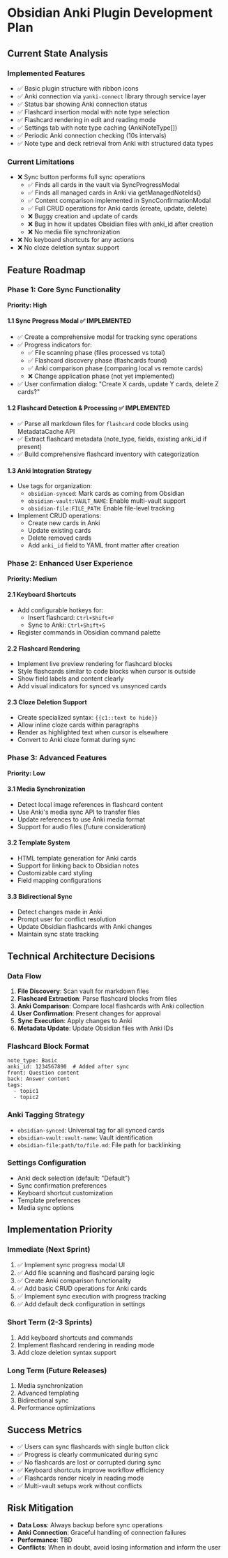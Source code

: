 # Obsidian Anki Plugin Development Plan

## Current State Analysis

### Implemented Features
- ✅ Basic plugin structure with ribbon icons
- ✅ Anki connection via `yanki-connect` library through service layer
- ✅ Status bar showing Anki connection status
- ✅ Flashcard insertion modal with note type selection
- ✅ Flashcard rendering in edit and reading mode
- ✅ Settings tab with note type caching (AnkiNoteType[])
- ✅ Periodic Anki connection checking (10s intervals)
- ✅ Note type and deck retrieval from Anki with structured data types

### Current Limitations
- ❌ Sync button performs full sync operations
  - ✅ Finds all cards in the vault via SyncProgressModal
  - ✅ Finds all managed cards in Anki via getManagedNoteIds()
  - ✅ Content comparison implemented in SyncConfirmationModal
  - ✅ Full CRUD operations for Anki cards (create, update, delete)
  - ❌ Buggy creation and update of cards
  - ❌ Bug in how it updates Obsidian files with anki_id after creation
  - ❌ No media file synchronization
- ❌ No keyboard shortcuts for any actions
- ❌ No cloze deletion syntax support

## Feature Roadmap

### Phase 1: Core Sync Functionality
**Priority: High**

#### 1.1 Sync Progress Modal ✅ IMPLEMENTED
- ✅ Create a comprehensive modal for tracking sync operations
- ✅ Progress indicators for:
  - ✅ File scanning phase (files processed vs total)
  - ✅ Flashcard discovery phase (flashcards found)
  - ✅ Anki comparison phase (comparing local vs remote cards)
  - ❌ Change application phase (not yet implemented)
- ✅ User confirmation dialog: "Create X cards, update Y cards, delete Z cards?"

#### 1.2 Flashcard Detection & Processing ✅ IMPLEMENTED
- ✅ Parse all markdown files for `flashcard` code blocks using MetadataCache API
- ✅ Extract flashcard metadata (note_type, fields, existing anki_id if present)
- ✅ Build comprehensive flashcard inventory with categorization

#### 1.3 Anki Integration Strategy
- Use tags for organization:
  - `obsidian-synced`: Mark cards as coming from Obsidian
  - `obsidian-vault:VAULT_NAME`: Enable multi-vault support
  - `obsidian-file:FILE_PATH`: Enable file-level tracking
- Implement CRUD operations:
  - Create new cards in Anki
  - Update existing cards
  - Delete removed cards
  - Add `anki_id` field to YAML front matter after creation

### Phase 2: Enhanced User Experience
**Priority: Medium**

#### 2.1 Keyboard Shortcuts
- Add configurable hotkeys for:
  - Insert flashcard: `Ctrl+Shift+F`
  - Sync to Anki: `Ctrl+Shift+S`
- Register commands in Obsidian command palette

#### 2.2 Flashcard Rendering
- Implement live preview rendering for flashcard blocks
- Style flashcards similar to code blocks when cursor is outside
- Show field labels and content clearly
- Add visual indicators for synced vs unsynced cards

#### 2.3 Cloze Deletion Support
- Create specialized syntax: `{{c1::text to hide}}`
- Allow inline cloze cards within paragraphs
- Render as highlighted text when cursor is elsewhere
- Convert to Anki cloze format during sync

### Phase 3: Advanced Features
**Priority: Low**

#### 3.1 Media Synchronization
- Detect local image references in flashcard content
- Use Anki's media sync API to transfer files
- Update references to use Anki media format
- Support for audio files (future consideration)

#### 3.2 Template System
- HTML template generation for Anki cards
- Support for linking back to Obsidian notes
- Customizable card styling
- Field mapping configurations

#### 3.3 Bidirectional Sync
- Detect changes made in Anki
- Prompt user for conflict resolution
- Update Obsidian flashcards with Anki changes
- Maintain sync state tracking

## Technical Architecture Decisions

### Data Flow
1. **File Discovery**: Scan vault for markdown files
2. **Flashcard Extraction**: Parse flashcard blocks from files
3. **Anki Comparison**: Compare local flashcards with Anki collection
4. **User Confirmation**: Present changes for approval
5. **Sync Execution**: Apply changes to Anki
6. **Metadata Update**: Update Obsidian files with Anki IDs

### Flashcard Block Format
```flashcard
note_type: Basic
anki_id: 1234567890  # Added after sync
front: Question content
back: Answer content
tags: 
  - topic1
  - topic2
```

### Anki Tagging Strategy
- `obsidian-synced`: Universal tag for all synced cards
- `obsidian-vault:vault-name`: Vault identification
- `obsidian-file:path/to/file.md`: File path for backlinking

### Settings Configuration
- Anki deck selection (default: "Default")
- Sync confirmation preferences
- Keyboard shortcut customization
- Template preferences
- Media sync options

## Implementation Priority

### Immediate (Next Sprint)
1. ✅ Implement sync progress modal UI
2. ✅ Add file scanning and flashcard parsing logic  
3. ✅ Create Anki comparison functionality
4. ✅ Add basic CRUD operations for Anki cards
5. ✅ Implement sync execution with progress tracking
6. ✅ Add default deck configuration in settings

### Short Term (2-3 Sprints)
1. Add keyboard shortcuts and commands
2. Implement flashcard rendering in reading mode
3. Add cloze deletion syntax support

### Long Term (Future Releases)
1. Media synchronization
2. Advanced templating
3. Bidirectional sync
4. Performance optimizations

## Success Metrics
- ✅ Users can sync flashcards with single button click
- ✅ Progress is clearly communicated during sync
- ✅ No flashcards are lost or corrupted during sync
- ✅ Keyboard shortcuts improve workflow efficiency
- ✅ Flashcards render nicely in reading mode
- ✅ Multi-vault setups work without conflicts

## Risk Mitigation
- **Data Loss**: Always backup before sync operations
- **Anki Connection**: Graceful handling of connection failures
- **Performance**: TBD
- **Conflicts**: When in doubt, avoid losing information and inform the user

